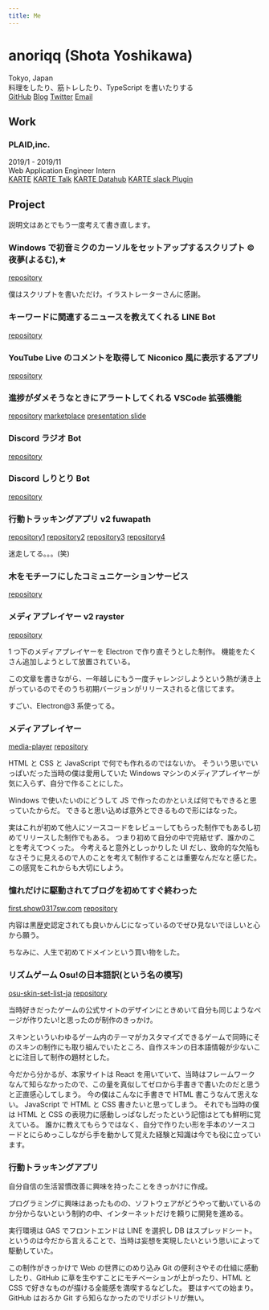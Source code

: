 ```yaml
---
title: Me
---
```


# anoriqq (Shota Yoshikawa)

Tokyo, Japan  
料理をしたり、筋トレしたり、TypeScript を書いたりする  
[GitHub](https://github.com/anoriqq)
[Blog](/)
[Twitter](https://twitter.com/anoriqq)
[Email](mailto:shota.yoshikawa@anoriqq.com)

## Work

### PLAID,inc.

2019/1 - 2019/11  
Web Application Engineer Intern  
[KARTE](https://karte.io/)
[KARTE Talk](https://karte.io/product/talk/)
[KARTE Datahub](https://karte.io/product/datahub/)
[KARTE slack Plugin](https://karte.io/product/slack/)

## Project

説明文はあとでもう一度考えて書き直します。

### Windows で初音ミクのカーソルをセットアップするスクリプト © 夜夢(よるむ),★

[repository](https://github.com/anoriqq/miku-cursor)

僕はスクリプトを書いただけ。イラストレーターさんに感謝。

### キーワードに関連するニュースを教えてくれる LINE Bot

[repository](https://github.com/anoriqq/line-news-bot-heroku)

### YouTube Live のコメントを取得して Niconico 風に表示するアプリ

[repository](https://github.com/anoriqq/products/tree/master/packages/youtube-comments)

### 進捗がダメそうなときにアラートしてくれる VSCode 拡張機能

[repository](https://github.com/anoriqq/code-accelerator)
[marketplace](https://marketplace.visualstudio.com/items?itemName=anoriqq.code-accelerator)
[presentation slide](https://docs.google.com/presentation/d/e/2PACX-1vRDZeQSd2Kwr7h5wMjW45D56hgG7VXjoPlVCs29HAJ-4q4LYRH81WHPXYr1JS-RXUTCNQo4EYTd8bnD/pub?start=false&loop=false)

### Discord ラジオ Bot

[repository](https://github.com/anoriqq/u20-radio-bot)

### Discord しりとり Bot

[repository](https://github.com/anoriqq/u20-shiritori-bot-nodejs)

### 行動トラッキングアプリ v2 fuwapath

[repository1](https://github.com/anoriqq/bot-chan)
[repository2](https://github.com/anoriqq/life-style-recording-system)
[repository3](https://github.com/anoriqq/fuwapath_0)
[repository4](https://github.com/anoriqq/fuwapath)

迷走してる。。。(笑)

### 木をモチーフにしたコミュニケーションサービス

[repository](https://github.com/anoriqq/web-con-2018-win)

### メディアプレイヤー v2 rayster

[repository](https://github.com/anoriqq/rayster)

1 つ下のメディアプレイヤーを Electron で作り直そうとした制作。
機能をたくさん追加しようとして放置されている。

この文章を書きながら、一年越しにもう一度チャレンジしようという熱が湧き上がっているのでそのうち初期バージョンがリリースされると信じてます。

すごい、Electron@3 系使ってる。

### メディアプレイヤー

[media-player](https://anoriqq.github.io/media-player/)
[repository](https://github.com/anoriqq/media-player)

HTML と CSS と JavaScript で何でも作れるのではないか。
そういう思いでいっぱいだった当時の僕は愛用していた Windows マシンのメディアプレイヤーが気に入らず、自分で作ることにした。

Windows で使いたいのにどうして JS で作ったのかといえば何でもできると思っていたからだ。
できると思い込めば意外とできるもので形にはなった。

実はこれが初めて他人にソースコードをレビューしてもらった制作でもあるし初めてリリースした制作でもある。
つまり初めて自分の中で完結せず、誰かのことを考えてつくった。
今考えると意外としっかりした UI だし、致命的な欠陥もなさそうに見えるので人のことを考えて制作することは重要なんだなと感じた。この感覚をこれからも大切にしよう。

### 憧れだけに駆動されてブログを初めてすぐ終わった

[first.show0317sw.com](https://first.show0317sw.com/)
[repository](https://github.com/anoriqq/first-show0317sw.com)

内容は黒歴史認定されても良いかんじになっているのでぜひ見ないでほしいと心から願う。

ちなみに、人生で初めてドメインという買い物をした。

### リズムゲーム Osu!の日本語訳(という名の模写)

[osu-skin-set-list-ja](https://anoriqq.github.io/osu-skin-set-list-ja/)
[repository](https://github.com/anoriqq/osu-skin-set-list-ja)

当時好きだったゲームの公式サイトのデザインにときめいて自分も同じようなページが作りたい!と思ったのが制作のきっかけ。

スキンといういわゆるゲーム内のテーマがカスタマイズできるゲームで同時にそのスキンの制作にも取り組んでいたところ、自作スキンの日本語情報が少ないことに注目して制作の題材とした。

今だから分かるが、本家サイトは React を用いていて、当時はフレームワークなんて知らなかったので、この量を真似してゼロから手書きで書いたのだと思うと正直感心してしまう。
今の僕はこんなに手書きで HTML 書こうなんて思えない。
JavaScript で HTML と CSS 書きたいと思ってしまう。
それでも当時の僕は HTML と CSS の表現力に感動しっぱなしだったという記憶はとても鮮明に覚えている。
誰かに教えてもらうではなく、自分で作りたい形を手本のソースコードとにらめっこしながら手を動かして覚えた経験と知識は今でも役に立っています。

### 行動トラッキングアプリ

自分自信の生活習慣改善に興味を持ったことをきっかけに作成。

プログラミングに興味はあったものの、ソフトウェアがどうやって動いているのか分からないという制約の中、インターネットだけを頼りに開発を進める。

実行環境は GAS でフロントエンドは LINE を選択し DB はスプレッドシート。というのは今だから言えることで、当時は妄想を実現したいという思いによって駆動していた。

この制作がきっかけで Web の世界にのめり込み Git の便利さやその仕組に感動したり、GitHub に草を生やすことにモチベーションが上がったり、HTML と CSS で好きなものが描ける全能感を満喫するなどした。
要はすべての始まり。GitHub はおろか Git すら知らなかったのでリポジトリが無い。
